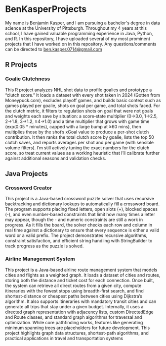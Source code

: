 # BenKasperProjects
My name is Benjamin Kasper, and I am pursuing a bachelor's degree in data science at the University of Pittsburgh. Throughout my 4 years at this school, I have gained valuable programming experience in Java, Python, and R. In this repository, I have uploaded several of my most prominent projects that I have worked on in this repository. Any questions/comments can be directed to ben.kasper.0714@gmail.com

## R Projects
### Goalie Clutchness
This R project analyzes NHL shot data to profile goalies and prototype a “clutch score.” It loads a dataset with every shot taken in 2024 (Gotten from Moneypuck.com), excludes playoff games, and builds basic context such as games played per goalie, shots on goal per game, and total shots faced. For the clutch metric, it filters to regulation shots on goal that were not goals and weights each save by situation: a score‐state multiplier (0→3.0, 1→2.5, 2→1.8, 3→1.2, ≥4→1.0) and a time multiplier that grows with game time (exp(0.05 * minutes), capped with a large bump at ≥60 mins), then multiplies those by the shot’s xGoal value to produce a per-shot clutch contribution. It then ranks the total clutch score by goalie, lists the top 50 clutch saves, and reports averages per shot and per game (with sensible volume filters). I’m still actively tuning the exact numbers for the clutch score, so treat current values as a working heuristic that I’ll calibrate further against additional seasons and validation checks.

## Java Projects
### Crossword Creator
This project is a Java-based crossword puzzle solver that uses recursive backtracking and dictionary lookups to automatically fill a crossword board. The program supports placing fixed letters, open slots (+), blocked spaces (-), and even number-based constraints that limit how many times a letter may appear, though the - and numeric constraints are still a work in progress. As it fills the board, the solver checks each row and column in real time against a dictionary to ensure that every sequence is either a valid word or a valid prefix. The project demonstrates recursive algorithms, constraint satisfaction, and efficient string handling with StringBuilder to track progress as the puzzle is solved.

### Airline Management System
This project is a Java-based airline route management system that models cities and flights as a weighted graph. It loads a dataset of cities and routes, storing both the distance and ticket cost for each connection. Once built, the system can retrieve all direct routes from a given city, compute itineraries with the fewest stops using breadth-first search, and find shortest-distance or cheapest paths between cities using Dijkstra’s algorithm. It also supports itineraries with mandatory transit cities and can generate all trips that stay under a given budget. Internally, it uses a directed graph representation with adjacency lists, custom DirectedEdge and Route classes, and standard graph algorithms for traversal and optimization. While core pathfinding works, features like generating minimum spanning trees are placeholders for future development. This project highlights graph data structures, shortest-path algorithms, and practical applications in travel and transportation systems

